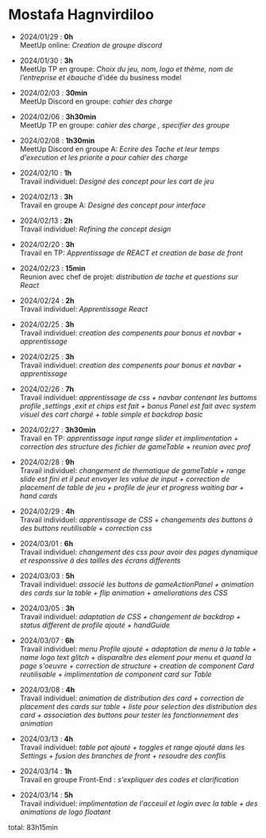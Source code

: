 # Mostafa Hagnvirdiloo

* 2024/01/29 : <b>0h</b><br/>           MeetUp online: <i> Creation de groupe discord </i>

* 2024/01/30 : <b>3h</b> <br/>          MeetUp TP en groupe: <i> Choix du jeu, nom, logo et thème, nom de l’entreprise et ébauche </i>d’idée du business model

* 2024/02/03 : <b>30min </b> <br/>      MeetUp Discord en groupe: <i> cahier des charge </i>

* 2024/02/06 : <b> 3h30min </b><br/>    MeetUp TP en groupe: <i> cahier des charge , specifier des groupe </i>

* 2024/02/08 : <b> 1h30min </b> <br/>   MeetUp Discord en groupe A: <i> Ecrire des Tache et leur temps d'execution et les priorite a pour cahier des charge </i>

* 2024/02/10 : <b> 1h </b> <br/>        Travail individuel: <i> Designé des concept pour les cart de jeu </i>

* 2024/02/13 : <b> 3h </b> <br/>        Travail en groupe A: <i> Designé des concept pour interface </i>

* 2024/02/13 : <b> 2h </b> <br/>        Travail individuel: <i> Refining the concept design </i>

* 2024/02/20 : <b> 3h </b> <br/>        Travail en TP: <i> Apprentissage de REACT et creation de base de front </i>

* 2024/02/23 : <b> 15min </b> <br/>     Reunion avec chef de projet: <i> distribution de tache et questions sur React </i>

* 2024/02/24 : <b> 2h </b> <br/>        Travail individuel: <i> Apprentissage React </i>

* 2024/02/25 : <b> 3h </b> <br/>        Travail individuel: <i> creation des compenents pour bonus et navbar + apprentissage </i>

* 2024/02/25 : <b> 3h </b> <br/>        Travail individuel: <i> creation des compenents pour bonus et navbar + apprentissage </i>

* 2024/02/26 : <b> 7h </b> <br/>        Travail individuel: <i> apprentissage de css + navbar contenant les buttoms profile ,settings ,exit et chips est fait + bonus Panel est fait avec system visuel des cart chargé + table simple et backdrop basic </i>

* 2024/02/27 : <b> 3h30min </b> <br/>        Travail en TP: <i> apprentissage input range slider et implimentation + correction des structure des fichier de gameTable + reunion avec prof </i>

* 2024/02/28 : <b> 9h </b> <br/>        Travail individuel: <i>changement de thematique de gameTable + range slide est fini et il peut envoyer les value de input + correction de placement de table de jeu + profile de jeur et progress waiting bar + hand cards </i>

* 2024/02/29 : <b> 4h </b> <br/>        Travail individuel: <i> apprentissage de CSS + changements des buttons à des buttons reutilisable + correction css </i>

* 2024/03/01 : <b> 6h </b> <br/>        Travail individuel: <i>changement des css pour avoir des pages dynamique et responssive à des tailles des écrans differents  </i>

* 2024/03/03 : <b> 5h </b> <br/>        Travail individuel: <i>associé les buttons de gameActionPanel + animation des cards sur la table + flip animation + ameliorations des CSS </i>

* 2024/03/05 : <b> 3h </b> <br/>        Travail individuel: <i>adaptation de CSS + changement de backdrop + status different de profile ajouté + handGuide  </i>

* 2024/03/07 : <b> 6h </b> <br/>        Travail individuel: <i>menu Profile ajouté + adaptation de menu à la table + name logo text glitch + disparaître des element pour menu et quand la page s'oeuvre + correction de structure + creation de component Card reutilisable + implimentation de component card sur Table </i>

* 2024/03/08 : <b> 4h </b> <br/>        Travail individuel: <i>animation de distribution des card + correction de placement des cards sur table + liste pour selection des distribution des card + association des buttons pour tester les fonctionnement des animation </i>

* 2024/03/13 : <b> 4h </b> <br/>        Travail individuel: <i>table pot ajouté + toggles et range ajouté dans les Settings + fusion des branches de front + resoudre des conflis </i>

* 2024/03/14 : <b> 1h </b> <br/>        Travail en groupe Front-End : <i>s'expliquer des codes et clarification </i>

* 2024/03/14 : <b> 5h </b> <br/>        Travail individuel: <i>implimentation de l'acceuil et login avec la table + des animations de logo floatant </i>

total: 83h15min
